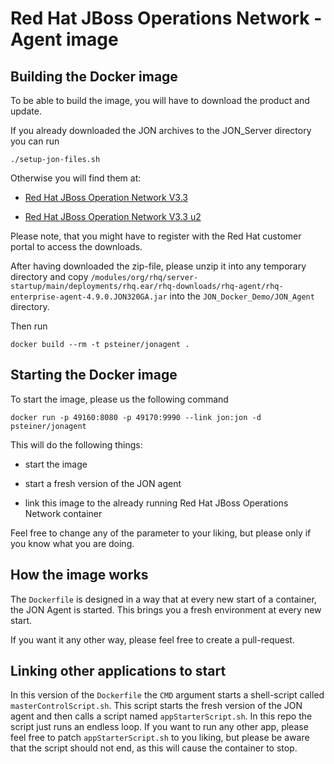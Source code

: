 Red Hat JBoss Operations Network - Agent image	
==============================================

Building the Docker image
-------------------------

To be able to build the image, you will have to download the product and update.

If you already downloaded the JON archives to the JON_Server directory you can run
```
./setup-jon-files.sh
```

Otherwise you will find them at:

* [Red Hat JBoss Operation Network V3.3](https://access.redhat.com/jbossnetwork/restricted/softwareDetail.html?softwareId=34143&product=em&version=3.3&downloadType=distributions)

* [Red Hat JBoss Operation Network V3.3 u2](https://access.redhat.com/jbossnetwork/restricted/softwareDetail.html?softwareId=37793&product=em&version=3.3&downloadType=patches)

Please note, that you might have to register with the Red Hat customer portal to access the downloads.

After having downloaded the zip-file, please unzip it into any temporary directory and copy `/modules/org/rhq/server-startup/main/deployments/rhq.ear/rhq-downloads/rhq-agent/rhq-enterprise-agent-4.9.0.JON320GA.jar` into the `JON_Docker_Demo/JON_Agent` directory.

Then run
```
docker build --rm -t psteiner/jonagent .
```


Starting the Docker image
-------------------------

To start the image, please us the following command
```
docker run -p 49160:8080 -p 49170:9990 --link jon:jon -d psteiner/jonagent
```

This will do the following things:

 * start the image

 * start a fresh version of the JON agent

 * link this image to the already running Red Hat JBoss Operations Network container

Feel free to change any of the parameter to your liking, but please only if you know what
you are doing.

How the image works
-------------------
 
The `Dockerfile` is designed in a way that at every new start of a container, the JON Agent is started.
This brings you a fresh environment at every new start.

If you want it any other way, please feel free to create a pull-request.

Linking other applications to start
-----------------------------------

In this version of the `Dockerfile` the `CMD` argument starts a shell-script called `masterControlScript.sh`. This script starts the fresh version of the JON agent and then calls a script named `appStarterScript.sh`. In this repo the script just runs an endless loop. If you want to run any other app, please feel free to patch `appStarterScript.sh` to you liking, but please be aware that the script should not end, as this will cause the
container to stop.

